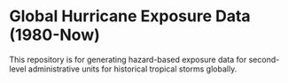 # Global Hurricane Exposure Data (1980-Now)
This repository is for generating hazard-based exposure data for second-level administrative units for historical tropical storms globally.

